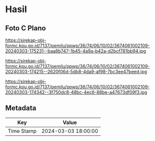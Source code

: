 # Hasil

## Foto C Plano

https://sirekap-obj-formc.kpu.go.id/7137/pemilu/ppwp/36/74/06/10/02/3674061002109-20240303-175231--baa8b747-1b45-4a9a-b42a-d2bcf781bb94.jpg

https://sirekap-obj-formc.kpu.go.id/7137/pemilu/ppwp/36/74/06/10/02/3674061002109-20240303-174215--2620f06d-5db8-4da9-af98-7bc3ee47beed.jpg

https://sirekap-obj-formc.kpu.go.id/7137/pemilu/ppwp/36/74/06/10/02/3674061002109-20240303-174342--3f750dc8-48bc-4ec6-88be-a47673df09f3.jpg


## Metadata

| Key        | Value               |
| ---------- | ------------------- |
| Time Stamp | 2024-03-03 18:00:00 |



